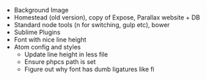 * Background Image
* Homestead (old version), copy of Expose, Parallax website + DB
* Standard node tools (n for switching, gulp etc), bower
* Sublime Plugins
* Font with nice line height
* Atom config and styles
    * Update line height in less file
    * Ensure phpcs path is set
    * Figure out why font has dumb ligatures like fi
